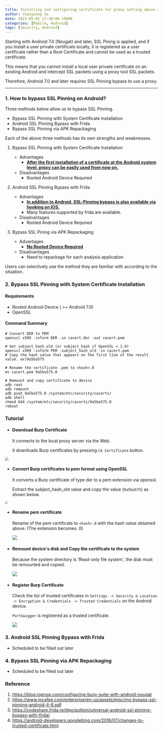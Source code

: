 ```yaml
---
title: Installing and configuring certificate for proxy setting above android 7.0 (Nougat)
author: Chanyoung So
date: 2021-05-01 17:30:00 +0800
categories: [Mobile, Android]
tags: [Security, Android]
---
```


Starting with Android 7.0 (Nougat) and later, SSL Pining is applied, and if you install a user private certificate locally, it is registered as a user certificate rather than a Root Certificate and cannot be used as a trusted certificate.

This means that you cannot install a local user private certificate on an existing Android and intercept SSL packets using a proxy tool SSL packets.

Therefore, Android 7.0 and later requires SSL Pinning bypass to use a proxy.

----



### 1. How to bypass SSL Pinning on Android?

Three methods below allow us to bypass SSL Pinning.

- Bypass SSL Pinning with System Certificate Installation
- Android SSL Pinning Bypass with Frida
- Bypass SSL Pinning via APK Repackaging



Each of the above three methods has its own strengths and weaknesses.



1. Bypass SSL Pinning with System Certificate Installation
   - Advantages
     - <u>**After the first installation of a certificate at the Android system level, proxy can be easily used from now on.**</u>
   - Disadvantages
     - Rooted Android Device Required
2. Android SSL Pinning Bypass with Frida
   - Advantages
     - <u>**In addition to Android, SSL-Pinning bypass is also available via hooking on IOS.**</u>
     - Many features supported by frida are available.
   - Disadvantages
     - Rooted Android Device Required

3. Bypass SSL Pining via APK Repackaging
   - Advantages
     - <u>**No Rooted Device Required**</u>
   - Disadvantages
     - Need to repackage for each analysis application



Users can selectively use the method they are familiar with according to the situation.



### 2. Bypass SSL Pinning with System Certificate Installation

#### Requirements

- Rooted Android Device ( >= Android 7.0)
- OpenSSL



#### Command Summary

```
# Convert DER to PEM 
openssl x509 -inform DER -in cacert.der -out cacert.pem

# Get subject_hash_old (or subject_hash if OpenSSL < 1.0)
openssl x509 -inform PEM -subject_hash_old -in cacert.pem
# Copy the hash value that appears on the first line of the result value. ex)9a5ba575

# Rename the certificate .pem to <hash>.0
mv cacert.pem 9a5ba575.0

# Remount and copy certificate to device
adb root
adb remount
adb push 9a5ba575.0 /system/etc/security/cacerts/
adb shell
chmod 644 /system/etc/security/cacerts/9a5ba575.0
reboot
```



### Tutorial

- #### Download Burp Certificate

  It connects to the local proxy server via the Web.

  It downloads Burp certificates by pressing `CA Certificate` button.

<img src="https://user-images.githubusercontent.com/19899140/116776867-e7c97f00-aaa5-11eb-804a-9156da31f99f.png" style="zoom:67%;" />



- #### Convert Burp certificates to pem format using OpenSSL

  It converts a Burp certificate of type der to a pem extension via openssl.

  Extract the subject_hash_old value and copy the value (`9a5ba575`) as shown below.

<img src="https://user-images.githubusercontent.com/19899140/116776842-bbadfe00-aaa5-11eb-9c9d-cf70729e3da6.png" style="zoom:50%;" />



- #### Rename pem certificate

  Rename of the pem certificate to `<hash>.0` with the hash value obtained above. (The extension becomes .0)

  ![](https://user-images.githubusercontent.com/19899140/116776889-0f204c00-aaa6-11eb-9a1b-1c6ff4d4b977.png)

- #### Remount device's disk and Copy the certificate to the system

  Because the system directory is 'Read-only file system', the disk must be remounted and copied.

  ![](https://user-images.githubusercontent.com/19899140/116776902-1cd5d180-aaa6-11eb-98e0-01e0ff30dc42.png)

  

- #### Register Burp Certificate

  Check the list of trusted certificates in `Settings -> Security & Location -> Encryption & Credentials -> Trusted Credentials` on the Android device.

  `PortSwigger` is registered as a trusted certificate.

  ![](https://user-images.githubusercontent.com/19899140/116776875-f9ab2200-aaa5-11eb-9c15-43215d432d02.png)

  

### 3. Android SSL Pinning Bypass with Frida

- Scheduled to be filled out later

### 4. Bypass SSL Pinning via APK Repackaging

- Scheduled to be filled out later

### Reference

1. https://blog.ropnop.com/configuring-burp-suite-with-android-nougat
2. https://www.mcafee.com/enterprise/en-us/assets/misc/ms-bypass-ssl-pinning-android-4-6.pdf
3. https://codeshare.frida.re/@pcipolloni/universal-android-ssl-pinning-bypass-with-frida/
4. https://android-developers.googleblog.com/2016/07/changes-to-trusted-certificate.html

